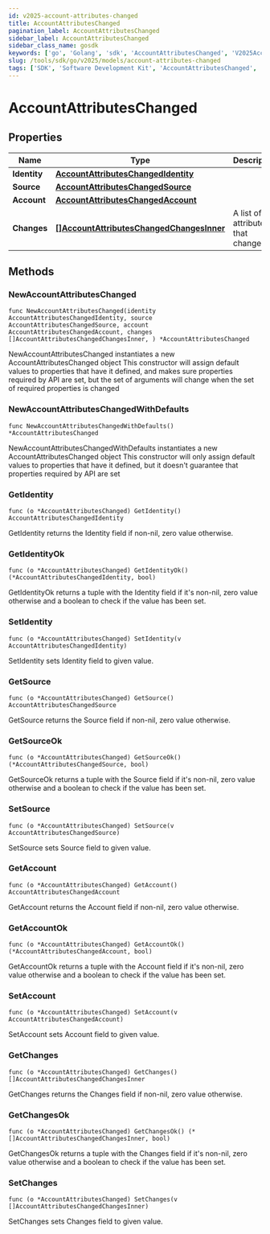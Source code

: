```yaml
---
id: v2025-account-attributes-changed
title: AccountAttributesChanged
pagination_label: AccountAttributesChanged
sidebar_label: AccountAttributesChanged
sidebar_class_name: gosdk
keywords: ['go', 'Golang', 'sdk', 'AccountAttributesChanged', 'V2025AccountAttributesChanged'] 
slug: /tools/sdk/go/v2025/models/account-attributes-changed
tags: ['SDK', 'Software Development Kit', 'AccountAttributesChanged', 'V2025AccountAttributesChanged']
---
```


# AccountAttributesChanged

## Properties

Name | Type | Description | Notes
------------ | ------------- | ------------- | -------------
**Identity** | [**AccountAttributesChangedIdentity**](account-attributes-changed-identity) |  | 
**Source** | [**AccountAttributesChangedSource**](account-attributes-changed-source) |  | 
**Account** | [**AccountAttributesChangedAccount**](account-attributes-changed-account) |  | 
**Changes** | [**[]AccountAttributesChangedChangesInner**](account-attributes-changed-changes-inner) | A list of attributes that changed. | 

## Methods

### NewAccountAttributesChanged

`func NewAccountAttributesChanged(identity AccountAttributesChangedIdentity, source AccountAttributesChangedSource, account AccountAttributesChangedAccount, changes []AccountAttributesChangedChangesInner, ) *AccountAttributesChanged`

NewAccountAttributesChanged instantiates a new AccountAttributesChanged object
This constructor will assign default values to properties that have it defined,
and makes sure properties required by API are set, but the set of arguments
will change when the set of required properties is changed

### NewAccountAttributesChangedWithDefaults

`func NewAccountAttributesChangedWithDefaults() *AccountAttributesChanged`

NewAccountAttributesChangedWithDefaults instantiates a new AccountAttributesChanged object
This constructor will only assign default values to properties that have it defined,
but it doesn't guarantee that properties required by API are set

### GetIdentity

`func (o *AccountAttributesChanged) GetIdentity() AccountAttributesChangedIdentity`

GetIdentity returns the Identity field if non-nil, zero value otherwise.

### GetIdentityOk

`func (o *AccountAttributesChanged) GetIdentityOk() (*AccountAttributesChangedIdentity, bool)`

GetIdentityOk returns a tuple with the Identity field if it's non-nil, zero value otherwise
and a boolean to check if the value has been set.

### SetIdentity

`func (o *AccountAttributesChanged) SetIdentity(v AccountAttributesChangedIdentity)`

SetIdentity sets Identity field to given value.


### GetSource

`func (o *AccountAttributesChanged) GetSource() AccountAttributesChangedSource`

GetSource returns the Source field if non-nil, zero value otherwise.

### GetSourceOk

`func (o *AccountAttributesChanged) GetSourceOk() (*AccountAttributesChangedSource, bool)`

GetSourceOk returns a tuple with the Source field if it's non-nil, zero value otherwise
and a boolean to check if the value has been set.

### SetSource

`func (o *AccountAttributesChanged) SetSource(v AccountAttributesChangedSource)`

SetSource sets Source field to given value.


### GetAccount

`func (o *AccountAttributesChanged) GetAccount() AccountAttributesChangedAccount`

GetAccount returns the Account field if non-nil, zero value otherwise.

### GetAccountOk

`func (o *AccountAttributesChanged) GetAccountOk() (*AccountAttributesChangedAccount, bool)`

GetAccountOk returns a tuple with the Account field if it's non-nil, zero value otherwise
and a boolean to check if the value has been set.

### SetAccount

`func (o *AccountAttributesChanged) SetAccount(v AccountAttributesChangedAccount)`

SetAccount sets Account field to given value.


### GetChanges

`func (o *AccountAttributesChanged) GetChanges() []AccountAttributesChangedChangesInner`

GetChanges returns the Changes field if non-nil, zero value otherwise.

### GetChangesOk

`func (o *AccountAttributesChanged) GetChangesOk() (*[]AccountAttributesChangedChangesInner, bool)`

GetChangesOk returns a tuple with the Changes field if it's non-nil, zero value otherwise
and a boolean to check if the value has been set.

### SetChanges

`func (o *AccountAttributesChanged) SetChanges(v []AccountAttributesChangedChangesInner)`

SetChanges sets Changes field to given value.



